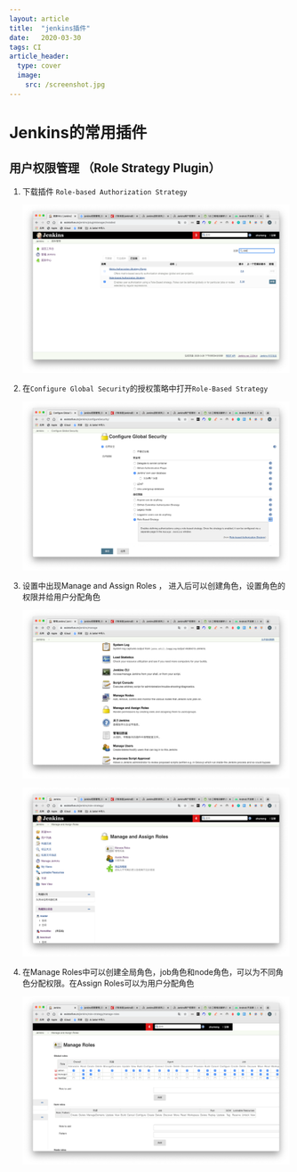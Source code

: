 ```yaml
---
layout: article
title:  "jenkins插件"
date:   2020-03-30
tags: CI
article_header:
  type: cover
  image:
    src: /screenshot.jpg
---
```


# Jenkins的常用插件

## 用户权限管理 （Role Strategy Plugin）

1. 下载插件 `Role-based Authorization Strategy`

     ![](/public/CI/plugin-userpersmissionmanager-2.png)

2. 在`Configure Global Security`的授权策略中打开`Role-Based Strategy`

     ![](/public/CI/plugin-userpersmissionmanager-1.png)

3. 设置中出现Manage and Assign Roles ， 进入后可以创建角色，设置角色的权限并给用户分配角色

     ![](/public/CI/plugin-userpersmissionmanager-3.png)

     ![](/public/CI/plugin-userpersmissionmanager-4.png)

4. 在Manage Roles中可以创建全局角色，job角色和node角色，可以为不同角色分配权限。在Assign Roles可以为用户分配角色

     ![](/public/CI/plugin-userpersmissionmanager-5.png)